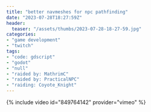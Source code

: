 ```yaml
---
title: "better navmeshes for npc pathfinding"
date: "2023-07-28T18:27:59Z"
header:
  teaser: "/assets/thumbs/2023-07-28-18-27-59.jpg"
categories:
- "game development"
- "twitch"
tags:
- "code: gdscript"
- "godot"
- "null"
- "raided by: MathrimC"
- "raided by: PracticalNPC"
- "raiding: Coyote_Knight"
---
```

{% include video id="849764142" provider="vimeo" %}
